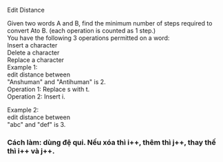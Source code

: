 Edit Distance
 
Given two words A and B, find the minimum number of steps required to convert Ato B. (each operation is counted as 1 step.)  
You have the following 3 operations permitted on a word:  
Insert a character  
Delete a character  
Replace a character  
Example 1:   
edit distance between  
"Anshuman" and "Antihuman" is 2.  
Operation 1: Replace s with t.  
Operation 2: Insert i.  
 
Example 2:  
edit distance between  
"abc" and "def" is 3.  
### Cách làm: dùng đệ qui. Nếu xóa thì i++, thêm thì j++, thay thế thì i++ và j++.
